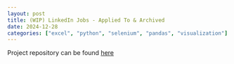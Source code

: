 ```yaml
---
layout: post
title: (WIP) LinkedIn Jobs - Applied To & Archived
date: 2024-12-28
categories: ["excel", "python", "selenium", "pandas", "visualization"]
---
```


Project repository can be found [here](https://github.com/ouchmode/linkedin-jobs-applied-to)